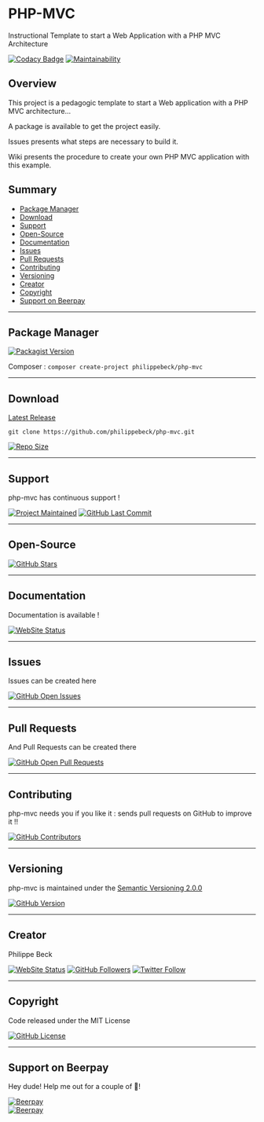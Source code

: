 # PHP-MVC

Instructional Template to start a Web Application with a PHP MVC Architecture

[![Codacy Badge](https://api.codacy.com/project/badge/Grade/79c90e07e0394f3c9c2ef9ada6ee68c6)](https://www.codacy.com/manual/philippebeck/php-mvc?utm_source=github.com&amp;utm_medium=referral&amp;utm_content=philippebeck/php-mvc&amp;utm_campaign=Badge_Grade)
[![Maintainability](https://api.codeclimate.com/v1/badges/640bf1e35b073f388cea/maintainability)](https://codeclimate.com/github/philippebeck/php-mvc/maintainability)

## Overview

This project is a pedagogic template to start a Web application with a PHP MVC architecture...

A package is available to get the project easily.

Issues presents what steps are necessary to build it.

Wiki presents the procedure to create your own PHP MVC application with this example.

## Summary

-   [Package Manager](#package-manager)  
-   [Download](#download)  
-   [Support](#support)  
-   [Open-Source](#open-source)  
-   [Documentation](#documentation)  
-   [Issues](#issues)  
-   [Pull Requests](#pull-requests)  
-   [Contributing](#contributing)  
-   [Versioning](#versioning)  
-   [Creator](#creator)  
-   [Copyright](#copyright)  
-   [Support on Beerpay](#support-on-beerpay)  

---

## Package Manager

[![Packagist Version](https://img.shields.io/packagist/v/philippebeck/php-mvc.svg?label=Packagist)](https://packagist.org/packages/philippebeck/php-mvc)

Composer : `composer create-project philippebeck/php-mvc`  

---

## Download

[Latest Release](https://github.com/philippebeck/php-mvc/releases)  

`git clone https://github.com/philippebeck/php-mvc.git`  
  
[![Repo Size](https://img.shields.io/github/repo-size/philippebeck/php-mvc.svg?label=Repo+Size)](https://github.com/philippebeck/php-mvc/tree/master)

---

## Support

php-mvc has continuous support !

[![Project Maintained](https://img.shields.io/maintenance/yes/2020.svg?label=Maintained)](https://github.com/philippebeck/php-mvc)
[![GitHub Last Commit](https://img.shields.io/github/last-commit/philippebeck/php-mvc.svg?label=Last+Commit)](https://github.com/philippebeck/php-mvc/commits/master)

---

## Open-Source

[![GitHub Stars](https://img.shields.io/github/stars/philippebeck/php-mvc.svg?label=GitHub+:+php-mvc+|+Stars)](https://github.com/philippebeck/php-mvc)

---

## Documentation

Documentation is available !

[![WebSite Status](https://img.shields.io/website-up-down-green-red/https/github.com/philippebeck/php-mvc/wiki.svg?label=Documentation)](https://github.com/philippebeck/php-mvc/wiki)

---

## Issues

Issues can be created here

[![GitHub Open Issues](https://img.shields.io/github/issues/philippebeck/php-mvc.svg?label=Issues)](https://github.com/philippebeck/php-mvc/issues)

---

## Pull Requests

And Pull Requests can be created there

[![GitHub Open Pull Requests](https://img.shields.io/github/issues-pr/philippebeck/php-mvc.svg?label=Pull+Requests)](https://github.com/philippebeck/php-mvc/pulls)

---

## Contributing

php-mvc needs you if you like it : sends pull requests on GitHub to improve it !!

[![GitHub Contributors](https://img.shields.io/github/contributors/philippebeck/php-mvc.svg?label=Contributors)](https://github.com/philippebeck/php-mvc/graphs/contributors)

---

## Versioning

php-mvc is maintained under the [Semantic Versioning 2.0.0](https://semver.org)

[![GitHub Version](https://img.shields.io/github/tag/philippebeck/php-mvc.svg?label=Version)](https://github.com/philippebeck/php-mvc/blob/master/composer.json)

---

## Creator

Philippe Beck

[![WebSite Status](https://img.shields.io/website-up-down-green-red/https/philippebeck.net.svg?label=https://philippebeck.net)](https://philippebeck.net)
[![GitHub Followers](https://img.shields.io/github/followers/philippebeck.svg?label=GitHub+:+philippebeck+|+Followers)](https://github.com/philippebeck)
[![Twitter Follow](https://badgen.net/twitter/follow/philippepjbeck)](https://twitter.com/philippepjbeck)

---

## Copyright

Code released under the MIT License

[![GitHub License](https://img.shields.io/github/license/philippebeck/php-mvc.svg?label=License)](https://github.com/philippebeck/php-mvc/blob/master/LICENSE)

---

## Support on Beerpay

Hey dude! Help me out for a couple of :beers:!

[![Beerpay](https://beerpay.io/philippebeck/php-mvc/badge.svg?style=beer-square)](https://beerpay.io/philippebeck/php-mvc)  
[![Beerpay](https://beerpay.io/philippebeck/php-mvc/make-wish.svg?style=flat-square)](https://beerpay.io/philippebeck/php-mvc?focus=wish)
